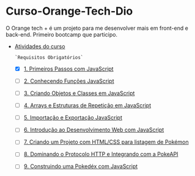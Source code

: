 # Curso-Orange-Tech-Dio
O Orange tech + é um projeto para me desenvolver mais em front-end e back-end. Primeiro bootcamp que participo.

- [Atividades do curso](#atividades-do-curso)

      `Requisitos Obrigatórios`
    - [x] [1. Primeiros Passos com JavaScript](#1-#Primeiros-passos-com-JavaScript)
    - [ ] [2. Conhecendo Funções JavaScript](#2-#Conhecendo-funções-JavaScript)
    - [ ] [3. Criando Objetos e Classes em JavaScript](#3-#Criando-Objetos-e-Classes-em-JavaScript)
    - [ ] [4. Arrays e Estruturas de Repetição em JavaScript](#4-#Arrays-e-Estruturas-de-Repetição-em-JavaScript)
    - [ ] [5. Importação e Exportação JavaScript](#5-#Importação-e-Exportação-JavaScript)
    - [ ] [6. Introdução ao Desenvolvimento Web com JavaScript](#6-#Introdução-ao-Desenvolvimento-Web-com-JavaScript)
    - [ ] [7. Criando um Projeto com HTML/CSS para listagem de Pokémon](#7-#Criando-um-Projeto-com-HTML/CSS-para-listagem-de-Pokémon)
    - [ ] [8. Dominando o Protocolo HTTP e Integrando com a PokeAPI](#8-#Dominando-o-Protocolo-HTTP-e-Integrando-com-a-PokeAPI)
    - [ ] [9. Construindo uma Pokedéx com JavaScript](#9-#Contruindo-uma-Pokedéx-com-JavaScript)
    
